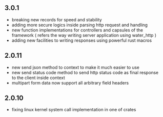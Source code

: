 ## 3.0.1
 - breaking new records for speed and stability
 - adding more secure logics inside parsing http request and handling
 - new function implementations for controllers and capsules of the framework ( refers the way writing server application using water_http )
 - adding new facilities to writing responses using powerful rust macros

## 2.0.11
 - new send json method to context to make it much easier to use
 - new send status code method to send http status code as final response to the client inside context
 - multipart form data now support all arbitrary field headers 

## 2.0.10 
 - fixing linux kernel system call implementation in one of crates